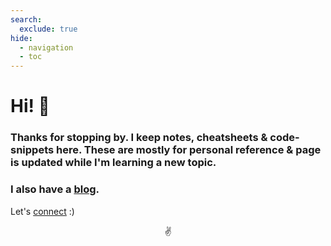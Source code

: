 ```yaml
---
search:
  exclude: true
hide:
  - navigation
  - toc
---
```


# Hi! 👋

### Thanks for stopping by. I keep notes, cheatsheets & code-snippets here. These are mostly for personal reference & page is updated while I'm learning a new topic.


### I also have a [blog](https://blog.maheshrjl.com/).


Let's [connect](https://maheshrjl.me/) :)

<p style="text-align: center;">✌</p>